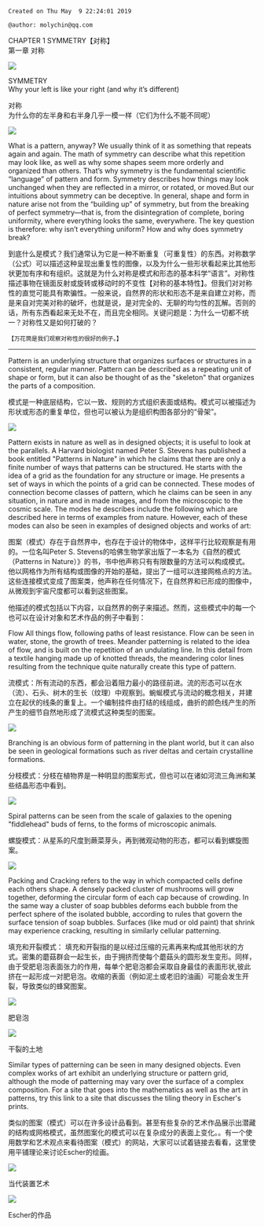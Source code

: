 ```
Created on Thu May  9 22:24:01 2019

@author: molychin@qq.com
```

CHAPTER 1 SYMMETRY【对称】  
第一章 对称

![](res/pin_018.png)

SYMMETRY  
Why your left is like your right (and why it’s different)

对称  
为什么你的左半身和右半身几乎一模一样（它们为什么不能不同呢）

![](res/pin_019.png)

What is a pattern, anyway? We usually think of it as something that repeats again and again. The math of symmetry can describe what this repetition may look like, as well as why some shapes seem more orderly and organized than others. That’s why symmetry is the fundamental scientific “language” of pattern and form. Symmetry describes how things may look unchanged when they are reflected in a mirror, or rotated, or moved.But our intuitions about symmetry can be deceptive.
In general, shape and form in nature arise not from the “building up” of symmetry, but from the breaking of perfect symmetry—that is, from the disintegration of complete, boring uniformity, where everything looks the same, everywhere. The key question is therefore: why isn’t everything uniform? How and why does symmetry break?

到底什么是模式？我们通常认为它是一种不断重复（可重复性）的东西。对称数学（公式）可以描述这种呈现出重复性的图像，以及为什么一些形状看起来比其他形状更加有序和有组织。这就是为什么对称是模式和形态的基本科学“语言”。对称性描述事物在镜面反射或旋转或移动时的不变性【对称的基本特性】。但我们对对称性的直觉可能具有欺骗性。一般来说，自然界的形状和形态不是来自建立对称，而是来自对完美对称的破坏，也就是说，是对完全的、无聊的均匀性的瓦解。否则的话，所有东西看起来无处不在，而且完全相同。关键问题是：为什么一切都不统一？对称性又是如何打破的？

`【万花筒是我们观察对称性的很好的例子。】`

-------------------
Pattern is an underlying structure that organizes surfaces or structures in a consistent, regular manner. Pattern can be described as a repeating unit of shape or form, but it can also be thought of as the "skeleton" that organizes the parts of a composition.

模式是一种底层结构，它以一致、规则的方式组织表面或结构。模式可以被描述为形状或形态的重复单位，但也可以被认为是组织构图各部分的“骨架”。

![](res/pin_020.png)

Pattern exists in nature as well as in designed objects; it is useful to look at the parallels. A Harvard biologist named Peter S. Stevens has published a book entitled "Patterns in Nature" in which he claims that there are only a finite number of ways that patterns can be structured. He starts with the idea of a grid as the foundation for any structure or image. He presents a set of ways in which the points of a grid can be connected. These modes of connection become classes of pattern, which he claims can be seen in any situation, in nature and in made images, and from the microscopic to the cosmic scale.
The modes he describes include the following which are described here in terms of examples from nature. However, each of these modes can also be seen in examples of designed objects and works of art:

图案（模式）存在于自然界中，也存在于设计的物体中，这样平行比较观察是有用的。一位名叫Peter S. Stevens的哈佛生物学家出版了一本名为《自然的模式（Patterns in Nature）》的书，书中他声称只有有限数量的方法可以构成模式。他以网格作为所有结构或图像的开始的基础，提出了一组可以连接网格点的方法。这些连接模式变成了图案类，他声称在任何情况下，在自然界和已形成的图像中，从微观到宇宙尺度都可以看到这些图案。

他描述的模式包括以下内容，以自然界的例子来描述。然而，这些模式中的每一个也可以在设计对象和艺术作品的例子中看到：

Flow
All things flow, following paths of least resistance. Flow can be seen in water, stone, the growth of trees. Meander patterning is related to the idea of flow, and is built on the repetition of an undulating line. In this detail from a textile hanging made up of knotted threads, the meandering color lines resulting from the technique quite naturally create this type of pattern.

流模式：所有流动的东西，都会沿着阻力最小的路径前进。流的形态可以在水（流）、石头、树木的生长（纹理）中观察到。蜿蜒模式与流动的概念相关，并建立在起伏的线条的重复上。一个编制挂件由打结的线组成，曲折的颜色线产生的所产生的细节自然地形成了流模式这种类型的图案。

![](res/pin_021.gif)

Branching is an obvious form of patterning in the plant world, but it can also be seen in geological formations such as river deltas and certain crystalline formations.

分枝模式：分枝在植物界是一种明显的图案形式，但也可以在诸如河流三角洲和某些结晶形态中看到。

![](res/pin_022.gif)

Spiral patterns can be seen from the scale of galaxies to the opening "fiddlehead" buds of ferns, to the forms of microscopic animals.

螺旋模式：从星系的尺度到蕨菜芽头，再到微观动物的形态，都可以看到螺旋图案。

![](res/pin_023.jpg)

Packing and Cracking refers to the way in which compacted cells define each others shape. A densely packed cluster of mushrooms will grow together, deforming the circular form of each cap because of crowding. In the same way a cluster of soap bubbles deforms each bubble from the perfect sphere of the isolated bubble, according to rules that govern the surface tension of soap bubbles. Surfaces (like mud or old paint) that shrink may experience cracking, resulting in similarly cellular patterning.

填充和开裂模式：
填充和开裂指的是以经过压缩的元素再来构成其他形状的方式。密集的蘑菇群会一起生长，由于拥挤而使每个蘑菇头的圆形发生变形。同样，由于受肥皂泡表面张力的作用，每单个肥皂泡都会采取自身最佳的表面形状,彼此挤在一起形成一对肥皂泡。收缩的表面（例如泥土或老旧的油画）可能会发生开裂，导致类似的蜂窝图案。

![](res/pin_024.jpg)

肥皂泡

![](res/pin_025.jpg)

干裂的土地

Similar types of patterning can be seen in many designed objects. Even complex works of art exhibit an underlying structure or pattern grid, although the mode of patterning may vary over the surface of a complex composition. For a site that goes into the mathematics as well as the art in patterns, try this link to a site that discusses the tiling theory in Escher's prints.

类似的图案（模式）可以在许多设计品看到。甚至有些复杂的艺术作品展示出潜藏的结构或网格模式，虽然图案化的模式可以在复杂成分的表面上变化。。有一个使用数学和艺术观点来看待图案（模式）的网站，大家可以试着链接去看看，这里使用平铺理论来讨论Escher的绘画。

![](res/pin_026.jpg)

当代装置艺术

![](res/pin_027.jpg)

Escher的作品
